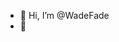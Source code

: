 - 👋 Hi, I’m @WadeFade
- 👀

<!---
WadeFade/WadeFade is a ✨ special ✨ repository because its `README.md` (this file) appears on your GitHub profile.
You can click the Preview link to take a look at your changes.
--->
